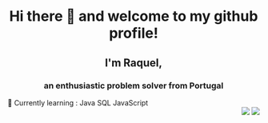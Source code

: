 <h1 align="center"> Hi there 👋 and welcome to my github profile! </h1>
<h2 align="center"> I'm Raquel, </h2>
<h3 align="center">an enthusiastic problem solver from Portugal</h3>
🌱 Currently learning : Java SQL JavaScript
<div align="right"> 
  <a href = "mailto:raquelcotacv.work@gmail.com"><img src="https://img.shields.io/badge/-Gmail-%23333?style=for-the-badge&logo=gmail&logoColor=white" target="_blank"></a>
  <a href="https://www.linkedin.com/in/raquel-cota-777968140/" target="_blank"><img src="https://img.shields.io/badge/-LinkedIn-%230077B5?style=for-the-badge&logo=linkedin&logoColor=white" target="_blank"></a>
</div>

